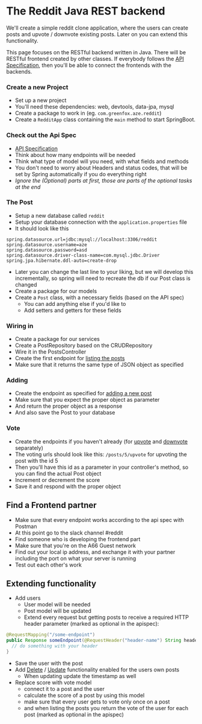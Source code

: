 # The Reddit Java REST backend
We'll create a simple reddit clone application, where the users can create posts and upvote / downvote existing posts. Later on you can extend this functionality.

This page focuses on the RESTful backend written in Java.
There will be RESTful frontend created by other classes. If everybody follows the [API Specification](../apispec.md), then you'll be able to connect the frontends with the backends.

### Create a new Project
- Set up a new project
- You'll need these dependencies: web, devtools, data-jpa, mysql
- Create a package to work in (eg. `com.greenfox.aze.reddit`)
- Create a `RedditApp` class containing the `main` method to start SpringBoot.

### Check out the Api Spec
- [API Specification](../apispec.md)
- Think about how many endpoints will be needed
- Think what type of model will you need, with what fields and methods
- You don't need to worry about Headers and status codes, that will be set by Spring automatically if you do everything right
- *Ignore the (Optional) parts at first, those are parts of the optional tasks at the end*

### The Post
- Setup a new database called `reddit`
- Setup your database connection with the `application.properties` file
- It should look like this
```
spring.datasource.url=jdbc:mysql://localhost:3306/reddit
spring.datasource.username=aze
spring.datasource.password=asd
spring.datasource.driver-class-name=com.mysql.jdbc.Driver
spring.jpa.hibernate.ddl-auto=create-drop
```
- Later you can change the last line to your liking, but we will develop this incrementally, so spring will need to recreate the db if our Post class is changed
- Create a package for our models
- Create a `Post` class, with a necessary fields (based on the API spec)
    - You can add anything else if you'd like to
    - Add setters and getters for these fields

### Wiring in
- Create a package for our services
- Create a PostRepository based on the CRUDRepository
- Wire it in the PostsController
- Create the first endpoint for [listing the posts](../apispec.md#get-posts)
- Make sure that it returns the same type of JSON object as specified

### Adding
- Create the endpoint as specified for [adding a new post](../apispec.md#post-posts)
- Make sure that you expect the proper object as parameter
- And return the proper object as a response
- And also save the Post to your database

### Vote
- Create the endpoints if you haven't already (for [upvote](../apispec.md#put-postsidupvote) and [downvote](../apispec.md#put-postsiddownvote) separately)
- The voting urls should look like this: `/posts/5/upvote` for upvoting the post with the id 5
- Then you'll have this id as a parameter in your controller's method, so you can find the actual Post object
- Increment or decrement the score
- Save it and respond with the proper object

## Find a Frontend partner
- Make sure that every endpoint works according to the api spec with Postman
- At this point go to the slack channel #reddit
- Find someone who is developing the frontend part
- Make sure that you're on the A66 Guest network
- Find out your local ip address, and exchange it with your partner including the port on what your server is running
- Test out each other's work

## Extending functionality
- Add users
  - User model will be needed
  - Post model will be updated
  - Extend every request but getting posts to receive a required HTTP header parameter (marked as optional in the apispec):
```java
@RequestMapping("/some-endpoint")
public Response someEndpoint(@RequestHeader("header-name") String headerValue) {
  // do something with your header
}
```
  - Save the user with the post
- Add [Delete](../apispec.md#delete-postsid) / [Update](../apispec.md#put-postsid) functionality enabled for the users own posts
  - When updating update the timestamp as well
- Replace score with vote model
  - connect it to a post and the user
  - calculate the score of a post by using this model
  - make sure that every user gets to vote only once on a post
  - and when listing the posts you return the vote of the user for each post (marked as optional in the apispec)
